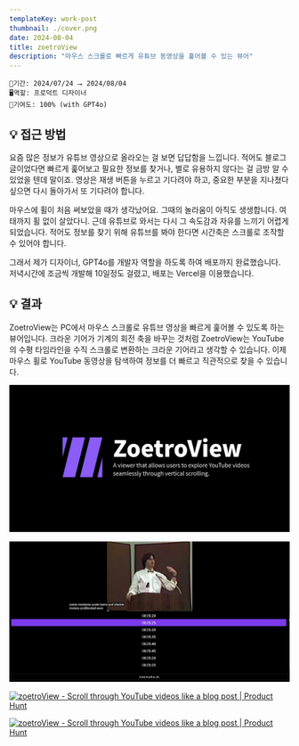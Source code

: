 ```yaml
---
templateKey: work-post
thumbnail: ./cover.png
date: 2024-08-04
title: zoetroView
description: "마우스 스크롤로 빠르게 유튜브 동영상을 훑어볼 수 있는 뷰어"
---
```

```
📅기간: 2024/07/24 ⭢ 2024/08/04
🖥️역할: 프로덕트 디자이너
🎯기여도: 100% (with GPT4o)
```

## 💡 접근 방법
요즘 많은 정보가 유튜브 영상으로 올라오는 걸 보면 답답함을 느낍니다. 적어도 블로그 글이었다면 빠르게 훑어보고 필요한 정보를 찾거나, 별로 유용하지 않다는 걸 금방 알 수 있었을 텐데 말이죠. 영상은 재생 버튼을 누르고 기다려야 하고, 중요한 부분을 지나쳤다 싶으면 다시 돌아가서 또 기다려야 합니다.

마우스에 휠이 처음 써보았을 때가 생각났어요. 그때의 놀라움이 아직도 생생합니다. 여태까지 휠 없이 살았다니. 근데 유튜브로 와서는 다시 그 속도감과 자유를 느끼기 어렵게 되었습니다. 적어도 정보를 찾기 위해 유튜브를 봐야 한다면 시간축은 스크롤로 조작할 수 있어야 합니다.

그래서 제가 디자이너, GPT4o를 개발자 역할을 하도록 하여 배포까지 완료했습니다.
저녁시간에 조금씩 개발해 10일정도 걸렸고, 배포는 Vercel을 이용했습니다.

## 💡 결과
ZoetroView는 PC에서 마우스 스크롤로 유튜브 영상을 빠르게 훑어볼 수 있도록 하는 뷰어입니다. 크라운 기어가 기계의 회전 축을 바꾸는 것처럼 ZoetroView는 YouTube의 수평 타임라인을 수직 스크롤로 변환하는 크라운 기어라고 생각할 수 있습니다. 이제 마우스 휠로 YouTube 동영상을 탐색하여 정보를 더 빠르고 직관적으로 찾을 수 있습니다.

[![zoetroView](./cover.png)](https://zoetroview.vercel.app/)

[![Steve Jobs: The Objects Of Our Life (1983)](zoetroview_001.jpg)](https://zoetroview.vercel.app/n8Q7gXwavUU)

<a href="https://www.producthunt.com/posts/zoetroview?embed=true&utm_source=badge-featured&utm_medium=badge&utm_souce=badge-zoetroview" target="_blank"><img src="https://api.producthunt.com/widgets/embed-image/v1/featured.svg?post_id=477540&theme=light" alt="zoetroView - Scroll&#0032;through&#0032;YouTube&#0032;videos&#0032;like&#0032;a&#0032;blog&#0032;post | Product Hunt" style="width: 250px; height: 54px;" width="250" height="54" /></a>

<a href="https://www.producthunt.com/posts/zoetroview?embed=true&utm_source=badge-top-post-topic-badge&utm_medium=badge&utm_souce=badge-zoetroview" target="_blank"><img src="https://api.producthunt.com/widgets/embed-image/v1/top-post-topic-badge.svg?post_id=477540&theme=light&period=weekly&topic_id=93" alt="zoetroView - Scroll&#0032;through&#0032;YouTube&#0032;videos&#0032;like&#0032;a&#0032;blog&#0032;post | Product Hunt" style="width: 250px; height: 54px;" width="250" height="54" /></a>


